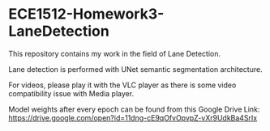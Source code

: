 # ECE1512-Homework3-LaneDetection
This repository contains my work in the field of Lane Detection.

Lane detection is performed with UNet semantic segmentation architecture. 

For videos, please play it with the VLC player as there is some video compatibility issue with Media player.

Model weights after every epoch can be found from this Google Drive Link:
https://drive.google.com/open?id=11dng-cE9qOfvOpvpZ-vXr9UdkBa4SrIx
